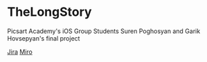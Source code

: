 # TheLongStory
Picsart Academy's iOS Group Students Suren Poghosyan and Garik Hovsepyan's final project


[Jira](https://the-long-story.atlassian.net/jira/software/projects/LS/boards/1)
[Miro](https://miro.com/app/board/uXjVMkG03_8=/?share_link_id=774667756989)
